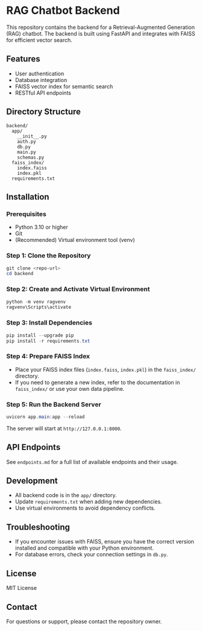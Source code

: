 # RAG Chatbot Backend

This repository contains the backend for a Retrieval-Augmented Generation (RAG) chatbot. The backend is built using FastAPI and integrates with FAISS for efficient vector search.

## Features
- User authentication
- Database integration
- FAISS vector index for semantic search
- RESTful API endpoints

## Directory Structure
```
backend/
  app/
    __init__.py
    auth.py
    db.py
    main.py
    schemas.py
  faiss_index/
    index.faiss
    index.pkl
  requirements.txt
```

## Installation

### Prerequisites
- Python 3.10 or higher
- Git
- (Recommended) Virtual environment tool (venv)

### Step 1: Clone the Repository
```powershell
git clone <repo-url>
cd backend
```

### Step 2: Create and Activate Virtual Environment
```powershell
python -m venv ragvenv
ragvenv\Scripts\activate
```

### Step 3: Install Dependencies
```powershell
pip install --upgrade pip
pip install -r requirements.txt
```

### Step 4: Prepare FAISS Index
- Place your FAISS index files (`index.faiss`, `index.pkl`) in the `faiss_index/` directory.
- If you need to generate a new index, refer to the documentation in `faiss_index/` or use your own data pipeline.

### Step 5: Run the Backend Server
```powershell
uvicorn app.main:app --reload
```

The server will start at `http://127.0.0.1:8000`.

## API Endpoints
See `endpoints.md` for a full list of available endpoints and their usage.

## Development
- All backend code is in the `app/` directory.
- Update `requirements.txt` when adding new dependencies.
- Use virtual environments to avoid dependency conflicts.

## Troubleshooting
- If you encounter issues with FAISS, ensure you have the correct version installed and compatible with your Python environment.
- For database errors, check your connection settings in `db.py`.

## License
MIT License

## Contact
For questions or support, please contact the repository owner.
